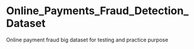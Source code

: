 # Online_Payments_Fraud_Detection_Dataset
Online payment fraud big dataset for testing and practice purpose
